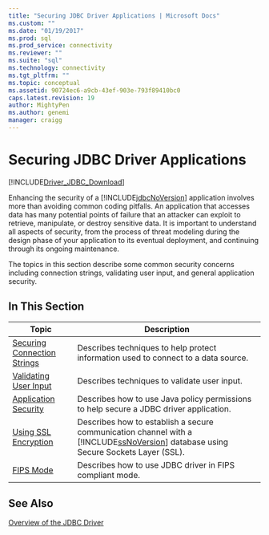 ```yaml
---
title: "Securing JDBC Driver Applications | Microsoft Docs"
ms.custom: ""
ms.date: "01/19/2017"
ms.prod: sql
ms.prod_service: connectivity
ms.reviewer: ""
ms.suite: "sql"
ms.technology: connectivity
ms.tgt_pltfrm: ""
ms.topic: conceptual
ms.assetid: 90724ec6-a9cb-43ef-903e-793f89410bc0
caps.latest.revision: 19
author: MightyPen
ms.author: genemi
manager: craigg
---
```

# Securing JDBC Driver Applications
[!INCLUDE[Driver_JDBC_Download](../../includes/driver_jdbc_download.md)]

  Enhancing the security of a [!INCLUDE[jdbcNoVersion](../../includes/jdbcnoversion_md.md)] application involves more than avoiding common coding pitfalls. An application that accesses data has many potential points of failure that an attacker can exploit to retrieve, manipulate, or destroy sensitive data. It is important to understand all aspects of security, from the process of threat modeling during the design phase of your application to its eventual deployment, and continuing through its ongoing maintenance.  
  
 The topics in this section describe some common security concerns including connection strings, validating user input, and general application security.  
  
## In This Section  
  
|Topic|Description|  
|-----------|-----------------|  
|[Securing Connection Strings](../../connect/jdbc/securing-connection-strings.md)|Describes techniques to help protect information used to connect to a data source.|  
|[Validating User Input](../../connect/jdbc/validating-user-input.md)|Describes techniques to validate user input.|  
|[Application Security](../../connect/jdbc/application-security.md)|Describes how to use Java policy permissions to help secure a JDBC driver application.|  
|[Using SSL Encryption](../../connect/jdbc/using-ssl-encryption.md)|Describes how to establish a secure communication channel with a [!INCLUDE[ssNoVersion](../../includes/ssnoversion_md.md)] database using Secure Sockets Layer (SSL).|  
|[FIPS Mode](../../connect/jdbc/fips-mode.md)|Describes how to use JDBC driver in FIPS compliant mode.| 
  
## See Also  
 [Overview of the JDBC Driver](../../connect/jdbc/overview-of-the-jdbc-driver.md)  
  
  
